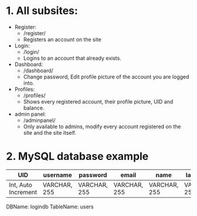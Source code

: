 # 1. All subsites:
   - Register:
     - /register/
     - Registers an account on the site
   - Login:
     - /login/
     - Logins to an account that already exists.
   - Dashboard:
     - /dashboard/
     - Change password, Edit profile picture of the account you are logged into.
   - Profiles:
     - /profiles/
     - Shows every registered account, their profile picture, UID and balance.
   - admin panel:
     - /adminpanel/
     - Only available to admins, modify every account registered on the site and the site itself.

# 2. MySQL database example
| UID | username | password | email | name | lastname | balance | hasAdmin |
|-----|----------|----------|-------|------|----------|---------|----------|
|Int, Auto Increment  | VARCHAR, 255 | VARCHAR, 255| VARCHAR, 255 | VARCHAR, 255 | VARCHAR, 255 | INT, 255|VARCHAR, 5|

DBName: logindb
TableName: users